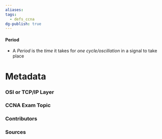 ```yaml
---
aliases: 
tags:
  - defs_ccna
dg-publish: true
---
```

#### Period
- A *Period* is the *time* it takes for *one cycle/oscillation* in a signal to take place







# Metadata
### OSI or TCP/IP Layer

### CCNA Exam Topic

### Contributors

### Sources

